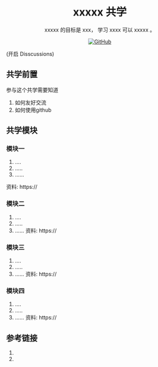 <div align="center">
  <h1> xxxxx 共学 </h1>

 <p> xxxxx  的目标是 xxx， 学习 xxxx  可以 xxxxx 。</p>

 <p>
    <a href="https://github.com/CreatorsDAO"><img src="https://badgen.net/badge/icon/github?icon=github&label" alt="GitHub" /></a>
  </p>

</div>

(开启 Disscussions) 

## 共学前置 

参与这个共学需要知道

1. 如何友好交流
2. 如何使用github

## 共学模块

### 模块一
1. ....
2. .....
3. ......

资料: https://

### 模块二
1. ....
2. .....
3. ......
资料: https://

### 模块三
1. ....
2. .....
3. ......
资料: https://

### 模块四
1. ....
2. .....
3. ......
资料: https://

## 参考链接
1.

2.
